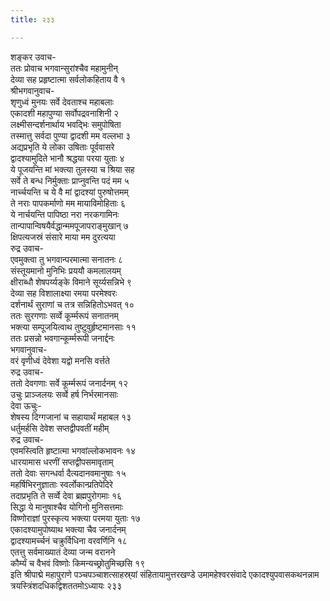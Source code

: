 ```yaml
---
title: २३३

---
```

शङ्कर उवाच-  
ततः प्रोवाच भगवान्सुरांश्चैव महामुनीन्  
देव्या सह प्रहृष्टात्मा सर्वलोकहिताय वै १  
श्रीभगवानुवाच-  
शृणुध्वं मुनयः सर्वे देवताश्च महाबलाः  
एकादशी महापुण्या सर्वोपद्रवनाशिनी २  
लक्ष्मीसन्दर्शनार्थाय भवद्भिः समुपोषिता  
तस्मात्तु सर्वदा पुण्या द्वादशी मम वल्लभा ३  
अद्यप्रभृति ये लोका उषिताः पूर्ववासरे  
द्वादश्यामुदिते भानौ श्रद्धया परया युताः ४  
ये पूजयन्ति मां भक्त्या तुलस्या च श्रिया सह  
सर्वे ते बन्ध निर्मुक्ताः प्राप्नुवन्ति पदं मम ५  
नार्च्चयन्ति च ये वै मां द्वादश्यां पुरुषोत्तमम्  
ते नराः पापकर्माणो मम मायाविमोहिताः ६  
ये नार्चयन्ति पापिष्ठा नरा नरकगामिनः  
तान्पापान्विषयैर्वद्धान्ममपूजापराङ्मुखान् ७  
क्षिपत्यजस्रं संसारे माया मम दुरत्यया  
रुद्र उवाच-  
एवमुक्त्वा तु भगवान्परमात्मा सनातनः ८  
संस्तूयमानो मुनिभिः प्रययौ कमलालयम्  
क्षीराब्धौ शेषपर्य्यङ्के विमाने सूर्य्यसन्निभे ९  
देव्या सह विशालाक्ष्या रमया परमेश्वरः  
दर्शनार्थं सुराणां च तत्र सन्निहितोऽभवत् १०  
ततः सुरगणाः सर्व्वे कूर्म्मरूपं सनातनम्  
भक्त्या सम्पूजयित्वाथ तुष्टुवुर्हृष्टमानसाः ११  
ततः प्रसन्नो भवगान्कूर्म्मरूपी जनार्द्दनः  
भगवानुवाच-  
वरं वृणीध्वं देवेशा यद्वो मनसि वर्त्तते  
रुद्र उवाच-  
ततो देवगणाः सर्वे कूर्म्मरूपं जनार्दनम् १२  
उचुः प्राञ्जलयः सर्व्वे हर्ष निर्भरमानसाः  
देवा ऊचुः-  
शेषस्य दिग्गजानां च सहायार्थं महाबल १३  
धर्तुमर्हसि देवेश सप्तद्वीपवतीं महीम्  
रुद्र उवाच-  
एवमस्त्विति हृष्टात्मा भगवांल्लोकभावनः १४  
धारयामास धरणीं सप्तद्वीपसमावृताम्  
ततो देवाः सगन्धर्वा दैत्यदानवमानुषाः १५  
महर्षिभिरनुज्ञाताः स्वर्लोकान्प्रतिपेदिरे  
तदाप्रभृति ते सर्व्वे देवा ब्रह्मपुरोगमाः १६  
सिद्धा ये मानुषाश्चैव योगिनो मुनिसत्तमाः  
विष्णोराज्ञां पुरस्कृत्य भक्त्या परमया युताः १७  
एकादश्यामुपोष्याथ भक्त्या चैव जनार्दनम्  
द्वादश्यामर्च्चनं चक्रुर्विधिना वरवर्णिनि १८  
एतत्तु सर्वमाख्यातं देव्या जन्म वरानने  
कौर्म्यं च वैभवं विष्णोः किमन्यच्छ्रोतुमिच्छसि १९  
इति श्रीपाद्मे महापुराणे पञ्चपञ्चाशत्साहस्र्यां संहितायामुत्तरखण्डे उमामहेश्वरसंवादे एकादश्युपवासकथनन्नाम त्रयस्त्रिंशदधिकद्विशततमोऽध्यायः २३३